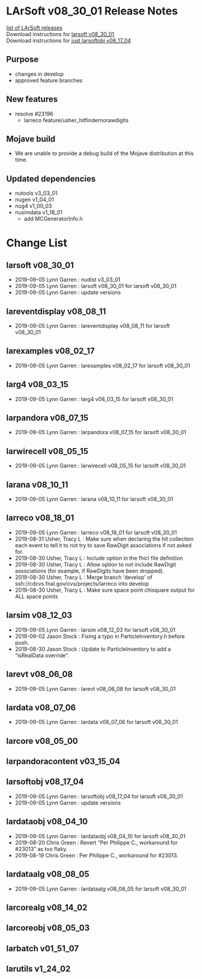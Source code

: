 # LArSoft v08_30_01 Release Notes



[list of LArSoft releases](LArSoft_release_list)  
Download instructions for [larsoft v08_30_01](http://scisoft.fnal.gov/scisoft/bundles/larsoft/v08_30_01/larsoft-v08_30_01.html)  
Download instructions for [just larsoftobj v08_17_04](http://scisoft.fnal.gov/scisoft/bundles/larsoftobj/v08_17_04/larsoftobj-v08_17_04.html)

## Purpose

-   changes in develop
-   approved feature branches

## New features

-   resolve \#23196
    -   larreco feature/usher_hitfindernorawdigits

## Mojave build

-   We are unable to provide a debug build of the Mojave distribution at this time.

## Updated dependencies

-   nutools v3_03_01
-   nugen v1_04_01
-   nug4 v1_00_03
-   nusimdata v1_18_01
    -   add MCGeneratorInfo.h

# Change List

## larsoft v08_30_01

-   2019-09-05 Lynn Garren : nudist v3_03_01
-   2019-09-05 Lynn Garren : larsoft v08_30_01 for larsoft v08_30_01
-   2019-09-05 Lynn Garren : update versions

## lareventdisplay v08_08_11

-   2019-09-05 Lynn Garren : lareventdisplay v08_08_11 for larsoft v08_30_01

## larexamples v08_02_17

-   2019-09-05 Lynn Garren : larexamples v08_02_17 for larsoft v08_30_01

## larg4 v08_03_15

-   2019-09-05 Lynn Garren : larg4 v08_03_15 for larsoft v08_30_01

## larpandora v08_07_15

-   2019-09-05 Lynn Garren : larpandora v08_07_15 for larsoft v08_30_01

## larwirecell v08_05_15

-   2019-09-05 Lynn Garren : larwirecell v08_05_15 for larsoft v08_30_01

## larana v08_10_11

-   2019-09-05 Lynn Garren : larana v08_10_11 for larsoft v08_30_01

## larreco v08_18_01

-   2019-09-05 Lynn Garren : larreco v08_18_01 for larsoft v08_30_01
-   2019-08-31 Usher, Tracy L : Make sure when declaring the hit collection each event to tell it to not try to save RawDigit associations if not asked for.
-   2019-08-30 Usher, Tracy L : Include option in the fhicl file definition
-   2019-08-30 Usher, Tracy L : Allow option to not include RawDigit associations (for example, if RawDigits have been dropped).
-   2019-08-30 Usher, Tracy L : Merge branch 'develop' of ssh://cdcvs.fnal.gov/cvs/projects/larreco into develop
-   2019-08-30 Usher, Tracy L : Make sure space point chisquare output for ALL space points

## larsim v08_12_03

-   2019-09-05 Lynn Garren : larsim v08_12_03 for larsoft v08_30_01
-   2019-09-02 Jason Stock : Fixing a typo in ParticleInventory.h before push.
-   2019-08-30 Jason Stock : Update to ParticleInventory to add a “isRealData override”.

## larevt v08_06_08

-   2019-09-05 Lynn Garren : larevt v08_06_08 for larsoft v08_30_01

## lardata v08_07_06

-   2019-09-05 Lynn Garren : lardata v08_07_06 for larsoft v08_30_01

## larcore v08_05_00

## larpandoracontent v03_15_04

## larsoftobj v08_17_04

-   2019-09-05 Lynn Garren : larsoftobj v08_17_04 for larsoft v08_30_01
-   2019-09-05 Lynn Garren : update versions

## lardataobj v08_04_10

-   2019-09-05 Lynn Garren : lardataobj v08_04_10 for larsoft v08_30_01
-   2019-08-20 Chris Green : Revert “Per Philippe C., workaround for \#23013” as too flaky.
-   2019-08-19 Chris Green : Per Philippe C., workaround for \#23013.

## lardataalg v08_08_05

-   2019-09-05 Lynn Garren : lardataalg v08_08_05 for larsoft v08_30_01

## larcorealg v08_14_02

## larcoreobj v08_05_03

## larbatch v01_51_07

## larutils v1_24_02
